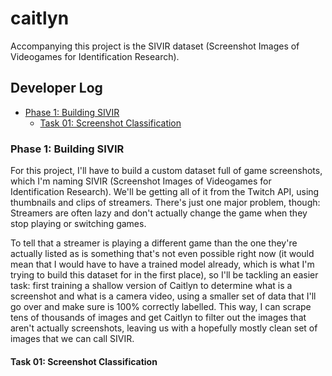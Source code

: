 # caitlyn

Accompanying this project is the SIVIR dataset (Screenshot Images of Videogames for Identification Research).

## Developer Log

- [Phase 1: Building SIVIR](#phase-1-building-sivir)
  - [Task 01: Screenshot Classification](#task-01-screenshot-classification)

### Phase 1: Building SIVIR

For this project, I'll have to build a custom dataset full of game screenshots, which I'm naming SIVIR (Screenshot Images of Videogames for Identification Research). We'll be getting all of it from the Twitch API, using thumbnails and clips of streamers. There's just one major problem, though: Streamers are often lazy and don't actually change the game when they stop playing or switching games.

To tell that a streamer is playing a different game than the one they're actually listed as is something that's not even possible right now (it would mean that I would have to have a trained model already, which is what I'm trying to build this dataset for in the first place), so I'll be tackling an easier task: first training a shallow version of Caitlyn to determine what is a screenshot and what is a camera video, using a smaller set of data that I'll go over and make sure is 100% correctly labelled. This way, I can scrape tens of thousands of images and get Caitlyn to filter out the images that aren't actually screenshots, leaving us with a hopefully mostly clean set of images that we can call SIVIR.

#### Task 01: Screenshot Classification
